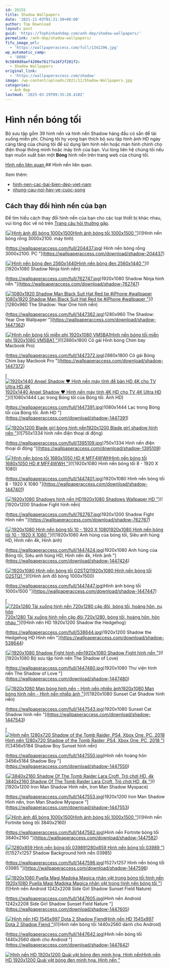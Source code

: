 ```yaml
---
id: 28155
title: Shadow Wallpapers
date: '2021-11-03T01:21:30+00:00'
author: Top Download
layout: post
guid: 'https://Tophinhanhdep.com/anh-dep/shadow-wallpapers/'
permalink: /anh-dep/shadow-wallpapers/
fifu_image_url:
  - 'https://wallpaperaccess.com/full/1342296.jpg'
wp_automatic_camp:
  - '8098'
9c5849d9aef4208e76177a16f2f281f2:
  - Shadow Wallpapers
original_link:
  - 'https://wallpaperaccess.com/shadow'
image: /wp-content/uploads/2021/11/Shadow-Wallpapers.jpg
categories:
  - Ảnh Đẹp
lastmod: '2025-03-29T09:35:20.410Z'
---
```

# Hình nền bóng tối

Bộ sưu tập gồm 39 hình nền và hình nền Shadow hàng đầu có sẵn để tải xuống miễn phí. Chúng tôi hy vọng bạn thích bộ sưu tập hình ảnh HD ngày càng tăng của chúng tôi để sử dụng làm hình nền hoặc màn hình chính cho điện thoại thông minh hoặc máy tính của bạn. Vui lòng liên hệ chúng tôi nếu bạn muốn xuất bản một **Bóng** hình nền trên trang web của chúng tôi.

[Hình nền liên quan ](#related) ## Hình nền liên quan.

   
 Xem thêm:

   
- [hinh-nen-cac-bai-bien-dep-viet-nam](https://tophinhanhdep.com/anh-dep/hinh-nen-cac-bai-bien-dep-viet-nam/)
- [nhung-cau-noi-hay-ve-cuoc-song](https://tophinhanhdep.com/nhung-cau-noi-hay/nhung-cau-noi-hay-ve-cuoc-song/)

## Cách thay đổi hình nền của bạn

Để tìm hiểu cách thay đổi hình nền của bạn cho các loại thiết bị khác nhau, vui lòng đọc về nó trên [Trang câu hỏi thường gặp](https://tophinhanhdep.com/faq/).

  
[[![Hình ảnh đổ bóng 1000x1500](https://wallpaperaccess.com/full/1342296.jpg)Hình ảnh bóng tối 1000x1500 "](https://wallpaperaccess.com/download/shadow-1342296)](![Hình nền bóng rồng 3000x2100.  máy tính)

(https://wallpaperaccess.com/full/204437.jpg) Hình nền bóng rồng 3000x2100. PC "](https://wallpaperaccess.com/download/shadow-204437)

[[![Hình nền bóng đen 2560x1440](https://wallpaperaccess.com/full/1447349.jpg)Hình nền bóng đen 2560x1440 "](https://wallpaperaccess.com/download/shadow-1447349)](![1920x1080 Shadow Ninja hình nền)

(https://wallpaperaccess.com/full/762747.jpg)1920x1080 Shadow Ninja hình nền "](https://wallpaperaccess.com/download/shadow-762747)

[[![1080x1920 Shadow Man Black Suit Hat Red tie #iPhone #wallpaper](https://wallpaperaccess.com/full/708988.jpg)1080x1920 Shadow Man Black Suit Hat Red tie #iPhone #wallpaper "](https://wallpaperaccess.com/download/shadow-708988)](![1280x960 The Shadow: Year One hình nền)

(https://wallpaperaccess.com/full/1447362.jpg)1280x960 The Shadow: Year One Wallpaper "](https://wallpaperaccess.com/download/shadow-1447362)

[[![Hình nền bóng tối miễn phí 1920x1080 VM5BA1](https://wallpaperaccess.com/full/1447365.jpg)Hình nền bóng tối miễn phí 1920x1080 VM5BA1 "](https://wallpaperaccess.com/download/shadow-1447365)](![2880x1800 Cô gái Hình bóng Chim bay Macbook Pro)

(https://wallpaperaccess.com/full/1447372.jpg)2880x1800 Cô gái Bóng Chim bay Macbook Pro "](https://wallpaperaccess.com/download/shadow-1447372)

[[![1920x1440 Angel Shadow ❤ Hình nền máy tính để bàn HD 4K cho TV Ultra HD 4K](https://wallpaperaccess.com/full/1447374.jpg)1920x1440 Angel Shadow ❤ Hình nền máy tính 4K HD cho TV 4K Ultra HD "](https://wallpaperaccess.com/download/shadow-1447374)](![1080x1444 Lạc trong Bóng tối của Bóng tối.  Ảnh HD)

(https://wallpaperaccess.com/full/1447391.jpg)1080x1444 Lạc trong Bóng tối của Bóng tối. Ảnh HD "](https://wallpaperaccess.com/download/shadow-1447391)

[[![1920x1200 Blade girl bóng hình nền](https://wallpaperaccess.com/full/1447392.jpg)1920x1200 Blade girl shadow hình nền "](https://wallpaperaccess.com/download/shadow-1447392)](![750x1334 hình nền điện thoại di động)

(https://wallpaperaccess.com/full/1395109.jpg)750x1334 Hình nền điện thoại di động "](https://wallpaperaccess.com/download/shadow-1395109)

[[![Hình nền bóng tối 1680x1050 HD # MFF4WWH](https://wallpaperaccess.com/full/1447399.jpg)Hình nền bóng tối 1680x1050 HD # MFF4WWH "](https://wallpaperaccess.com/download/shadow-1447399)](![1920x1080 Hình nền bóng tối 8 - 1920 X 1080)

(https://wallpaperaccess.com/full/1447401.jpg)1920x1080 Hình nền bóng tối 8 - 1920 X 1080 "](https://wallpaperaccess.com/download/shadow-1447401)

[[![1920x1080 Shadows hình nền HD](https://wallpaperaccess.com/full/1447402.jpg)1920x1080 Shadows Wallpaper HD "](https://wallpaperaccess.com/download/shadow-1447402)](![1920x1200 Shadow Fight hình nền)

(https://wallpaperaccess.com/full/762767.jpg)1920x1200 Shadow Fight Hình nền "](https://wallpaperaccess.com/download/shadow-762767)

[[![1920x1080 Hình nền bóng tối 10 - 1920 X 1080](https://wallpaperaccess.com/full/1447419.jpg)1920x1080 Hình nền bóng tối 10 - 1920 X 1080 "](https://wallpaperaccess.com/download/shadow-1447419)](![1920x1080 Anh hùng của bóng tối, Siêu anh hùng HD, Hình nền 4k, Hình ảnh)

(https://wallpaperaccess.com/full/1447424.jpg)1920x1080 Anh hùng của Bóng tối, Siêu anh hùng HD, Hình nền 4k, Hình ảnh "](https://wallpaperaccess.com/download/shadow-1447424)

[[![1920x1080 Hình nền bóng tối O2STQ1](https://wallpaperaccess.com/full/1447432.jpg)1920x1080 Hình nền bóng tối O2STQ1 "](https://wallpaperaccess.com/download/shadow-1447432)](![Hình ảnh đổ bóng 1000x1500)

(https://wallpaperaccess.com/full/1447447.jpg)Hình ảnh bóng tối 1000x1500 "](https://wallpaperaccess.com/download/shadow-1447447)

[[![720x1280 Tải xuống hình nền 720x1280 cặp đôi, bóng tối, hoàng hôn, nụ hôn](https://wallpaperaccess.com/full/1447450.jpg)720x1280 Tải xuống hình nền cặp đôi 720x1280, bóng tối, hoàng hôn, hôn nhau "](https://wallpaperaccess.com/download/shadow-1447450)](![Hình nền HD 1920x1200 Shadow the Hedgehog)

(https://wallpaperaccess.com/full/538644.jpg)1920x1200 Shadow the Hedgehog HD Hình nền "](https://wallpaperaccess.com/download/shadow-538644)

[[![1920x1080 Shadow Fight hình nền](https://wallpaperaccess.com/full/1447468.jpg)1920x1080 Shadow Fight hình nền "](https://wallpaperaccess.com/download/shadow-1447468)](![1920x1080 Bộ sưu tập hình nền The Shadow of Love)

(https://wallpaperaccess.com/full/1447480.jpg)1920x1080 Thư viện hình nền The Shadow of Love "](https://wallpaperaccess.com/download/shadow-1447480)

[[![1920x1080 Man bóng hình nền - Hình nền nhiếp ảnh](https://wallpaperaccess.com/full/1447489.jpg)1920x1080 Man bóng hình nền - Hình nền nhiếp ảnh "](https://wallpaperaccess.com/download/shadow-1447489)](![1920x1080 Sunset Cat Shadow hình nền)

(https://wallpaperaccess.com/full/1447543.jpg)1920x1080 Sunset Cat Shadow hình nền "](https://wallpaperaccess.com/download/shadow-1447543)

[[![Hình nền 1280x720 Shadow of the Tomb Raider, PS4, Xbox One, PC, 2018](https://wallpaperaccess.com/full/1447546.jpg)Hình nền 1280x720 Shadow of the Tomb Raider, PS4, Xbox One, PC, 2018 "](https://wallpaperaccess.com/download/shadow-1447546)](![3456x5184 Shadow Boy Sunset hình nền)

(https://wallpaperaccess.com/full/1447550.jpg)Hình nền hoàng hôn 3456x5184 Shadow Boy "](https://wallpaperaccess.com/download/shadow-1447550)

[[![3840x2160 Shadow Of The Tomb Raider Lara Croft, Trò chơi HD, 4k](https://wallpaperaccess.com/full/1312246.jpg)3840x2160 Shadow Of The Tomb Raider Lara Croft, Trò chơi HD, 4k "](https://wallpaperaccess.com/download/shadow-1312246)](![1920x1200 Iron Man Shadow Hình nền, Iron Man Shadow Myspace)

(https://wallpaperaccess.com/full/1447553.jpg)1920x1200 Iron Man Shadow Hình nền, Iron Man Shadow Myspace "](https://wallpaperaccess.com/download/shadow-1447553)

[[![Hình ảnh đổ bóng 1000x1500](https://wallpaperaccess.com/full/1109096.jpg)Hình ảnh bóng tối 1000x1500 "](https://wallpaperaccess.com/download/shadow-1109096)](![Hình nền Fortnite bóng tối 3840x2160)

(https://wallpaperaccess.com/full/1447582.jpg)Hình nền Fortnite bóng tối 3840x2160 "](https://wallpaperaccess.com/download/shadow-1447582)

[[![1280x859 Hình nền bóng tối 03989](https://wallpaperaccess.com/full/1447585.jpg)1280x859 Hình nền bóng tối 03989 "](https://wallpaperaccess.com/download/shadow-1447585)](![1527x1257 Shadow Background hình nền 03985)

(https://wallpaperaccess.com/full/1447596.jpg)1527x1257 Hình nền bóng tối 03985 "](https://wallpaperaccess.com/download/shadow-1447596)

[[![1920x1080 Puella Magi Madoka Magica nhân vật trong bóng tối hình nền](https://wallpaperaccess.com/full/1447601.jpg)1920x1080 Puella Magi Madoka Magica nhân vật trong hình nền bóng tối "](https://wallpaperaccess.com/download/shadow-1447601)](![Hình nền Android 1242x2208 Side Girl Shadow Sunset Field Nature)

(https://wallpaperaccess.com/full/1447605.jpg)Hình nền Android 1242x2208 Side Girl Shadow Sunset Field Nature "](https://wallpaperaccess.com/download/shadow-1447605)

[[![Hình nền HD 1545x997 Dota 2 Shadow Fiend](https://wallpaperaccess.com/full/1447612.jpg)Hình nền HD 1545x997 Dota 2 Shadow Fiend "](https://wallpaperaccess.com/download/shadow-1447612)](![Hình nền bóng tối 1440x2560 dành cho Android)

(https://wallpaperaccess.com/full/1447642.jpg)Hình nền bóng tối 1440x2560 dành cho Android "](https://wallpaperaccess.com/download/shadow-1447642)

[![Hình nền HD 1920x1200 Quái vật bóng đen minh họa.  Hình nền](https://wallpaperaccess.com/full/1447649.jpg)Hình nền HD 1920x1200 Quái vật bóng đen minh họa. Hình nền "](https://wallpaperaccess.com/download/shadow-1447649)
